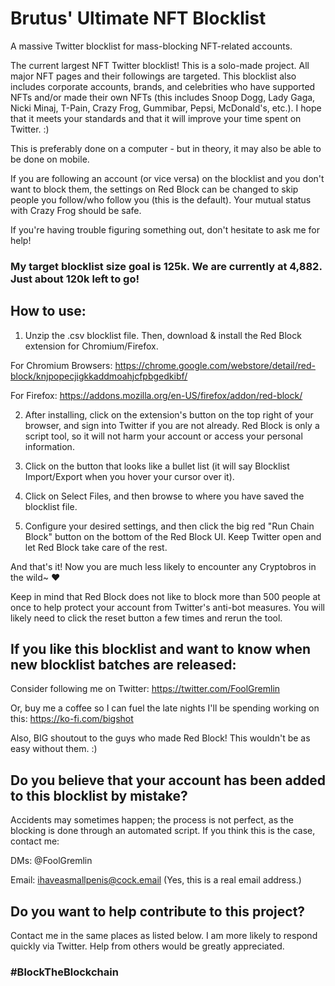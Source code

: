 # Brutus' Ultimate NFT Blocklist
A massive Twitter blocklist for mass-blocking NFT-related accounts.

The current largest NFT Twitter blocklist! This is a solo-made project. All major NFT pages and their followings are targeted. This blocklist also includes corporate accounts, brands, and celebrities who have supported NFTs and/or made their own NFTs (this includes Snoop Dogg, Lady Gaga, Nicki Minaj, T-Pain, Crazy Frog, Gummibar, Pepsi, McDonald's, etc.). I hope that it meets your standards and that it will improve your time spent on Twitter. :)

This is preferably done on a computer - but in theory, it may also be able to be done on mobile.

If you are following an account (or vice versa) on the blocklist and you don't want to block them, the settings on Red Block can be changed to skip people you follow/who follow you (this is the default). Your mutual status with Crazy Frog should be safe.

If you're having trouble figuring something out, don't hesitate to ask me for help!

### My target blocklist size goal is 125k. We are currently at 4,882. Just about 120k left to go!

## How to use:

1. Unzip the .csv blocklist file. Then, download & install the Red Block extension for Chromium/Firefox.

For Chromium Browsers: https://chrome.google.com/webstore/detail/red-block/knjpopecjigkkaddmoahjcfpbgedkibf/

For Firefox: https://addons.mozilla.org/en-US/firefox/addon/red-block/

2. After installing, click on the extension's button on the top right of your browser, and sign into Twitter if you are not already. Red Block is only a script tool, so it will not harm your account or access your personal information.

3. Click on the button that looks like a bullet list (it will say Blocklist Import/Export when you hover your cursor over it).

4. Click on Select Files, and then browse to where you have saved the blocklist file. 

6. Configure your desired settings, and then click the big red "Run Chain Block" button on the bottom of the Red Block UI. Keep Twitter open and let Red Block take care of the rest.

And that's it! Now you are much less likely to encounter any Cryptobros in the wild~ ♥

Keep in mind that Red Block does not like to block more than 500 people at once to help protect your account from Twitter's anti-bot measures. You will likely need to click the reset button a few times and rerun the tool.


## If you like this blocklist and want to know when new blocklist batches are released: 
Consider following me on Twitter: https://twitter.com/FoolGremlin

Or, buy me a coffee so I can fuel the late nights I'll be spending working on this: https://ko-fi.com/bigshot

Also, BIG shoutout to the guys who made Red Block! This wouldn't be as easy without them. :)


## Do you believe that your account has been added to this blocklist by mistake? 
Accidents may sometimes happen; the process is not perfect, as the blocking is done through an automated script. If you think this is the case, contact me:

DMs: @FoolGremlin

Email: ihaveasmallpenis@cock.email (Yes, this is a real email address.)

## Do you want to help contribute to this project?

Contact me in the same places as listed below. I am more likely to respond quickly via Twitter. Help from others would be greatly appreciated.

### #BlockTheBlockchain

